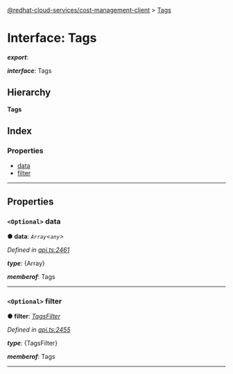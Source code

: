 [@redhat-cloud-services/cost-management-client](../README.md) > [Tags](../interfaces/tags.md)

# Interface: Tags

*__export__*: 

*__interface__*: Tags

## Hierarchy

**Tags**

## Index

### Properties

* [data](tags.md#data)
* [filter](tags.md#filter)

---

## Properties

<a id="data"></a>

### `<Optional>` data

**● data**: *`Array`<`any`>*

*Defined in [api.ts:2461](https://github.com/rvsia/javascript-clients/blob/master/packages/cost-management/api.ts#L2461)*

*__type__*: {Array}

*__memberof__*: Tags

___
<a id="filter"></a>

### `<Optional>` filter

**● filter**: *[TagsFilter](tagsfilter.md)*

*Defined in [api.ts:2455](https://github.com/rvsia/javascript-clients/blob/master/packages/cost-management/api.ts#L2455)*

*__type__*: {TagsFilter}

*__memberof__*: Tags

___

